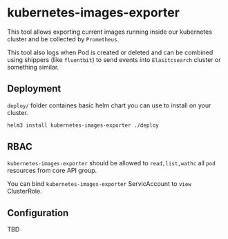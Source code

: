 # kubernetes-images-exporter

This tool allows exporting current images running inside our kubernetes cluster and be collected by `Prometheus`.

This tool also logs when Pod is created or deleted and can be combined using shippers (like `fluentbit`) to send events into `Elasitcsearch` cluster or something similar. 

## Deployment

`deploy/` folder containes basic helm chart you can use to install on your cluster.
```bash
helm3 install kubernetes-images-exporter ./deploy
```

## RBAC

`kubernetes-images-exporter` should be allowed to `read,list,wathc` all `pod` resources from core API group.

You can bind `kubernetes-images-exporter` ServicAccount to `view` ClusterRole.

## Configuration

TBD